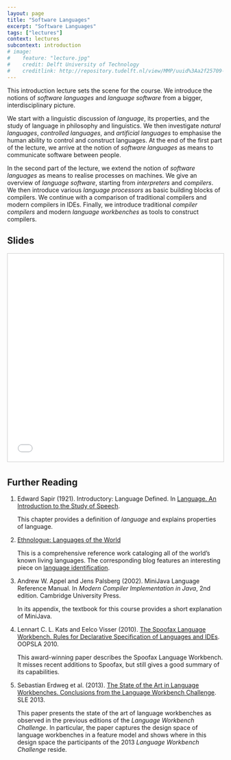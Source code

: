 ```yaml
---
layout: page
title: "Software Languages"
excerpt: "Software Languages"
tags: ["lectures"]
context: lectures
subcontext: introduction
# image: 
#    feature: "lecture.jpg"
#    credit: Delft University of Technology
#    creditlink: http://repository.tudelft.nl/view/MMP/uuid%3Aa2f25709-c56e-453e-9394-4a05acf603a4/
---
```


This introduction lecture sets the scene for the course.
We introduce the notions of *software languages* and *language software* from a bigger, interdisciplinary picture. 

We start with a linguistic discussion of *language*, its properties, and the study of language in philosophy and linguistics.
We then investigate *natural languages*, *controlled languages*, and *artificial languages* to emphasise the human ability to control and construct languages.
At the end of the first part of the lecture, we arrive at the notion of *software languages* as means to communicate software between people.

In the second part of the lecture, we extend the notion of *software languages* as means to realise processes on machines.
We give an overview of *language software*, starting from *interpreters* and *compilers*.
We then introduce various *language processors* as basic building blocks of compilers.
We continue with a comparison of traditional compilers and modern compilers in IDEs. 
Finally, we introduce traditional *compiler compilers* and modern *language workbenches* as tools to construct compilers.

## Slides

<iframe src="//www.slideshare.net/slideshow/embed_code/key/9hKNDjA8DRopOX" width="595" height="485" frameborder="0" marginwidth="0" marginheight="0" scrolling="no" style="border:1px solid #CCC; border-width:1px; margin-bottom:5px; max-width: 100%;" allowfullscreen> </iframe>

## Further Reading

1.  Edward Sapir (1921). Introductory: Language Defined. In [Language. An Introduction to the Study of Speech](http://www.gutenberg.org/files/12629/12629-h/12629-h.htm).
    
    This chapter provides a definition of *language* and explains properties of language.

2.  [Ethnologue: Languages of the World](www.ethnologue.com)
    
    This is a comprehensive reference work cataloging all of the world’s known living languages.
  The corresponding blog features an interesting piece on [language identification](http://www.ethnologue.com/ethnoblog/chuck-fennig/nailing-jello-wall-language-identification#.VAib9UswzWU). 

3.  Andrew W. Appel and Jens Palsberg (2002). MiniJava Language Reference Manual. In *Modern Compiler Implementation in Java*, 2nd edition. Cambridge University Press.
    
    In its appendix, the textbook for this course provides a short explanation of MiniJava.
  
4.  Lennart C. L. Kats and Eelco Visser (2010). [The Spoofax Language Workbench. Rules for Declarative Specification of Languages and IDEs](http://repository.tudelft.nl/assets/uuid:16e3b60d-a038-4c0c-b879-d9f9433c8477/TUD-SERG-2010-014.pdf). OOPSLA 2010.
    
    This award-winning paper describes the Spoofax Language Workbench. It misses recent additions to Spoofax, but still gives a good summary of its capabilities.

5.  Sebastian Erdweg et al. (2013). [The State of the Art in Language Workbenches. Conclusions from the Language Workbench Challenge](http://homepages.cwi.nl/~storm/publications/lwc13paper.pdf). SLE 2013.
    
    This paper presents the state of the art of language workbenches as observed in the previous editions of the *Language Workbench Challenge*. In particular, the paper captures the design space of language workbenches in a feature model and shows where in this design space the participants of the 2013 *Language Workbench Challenge* reside.

